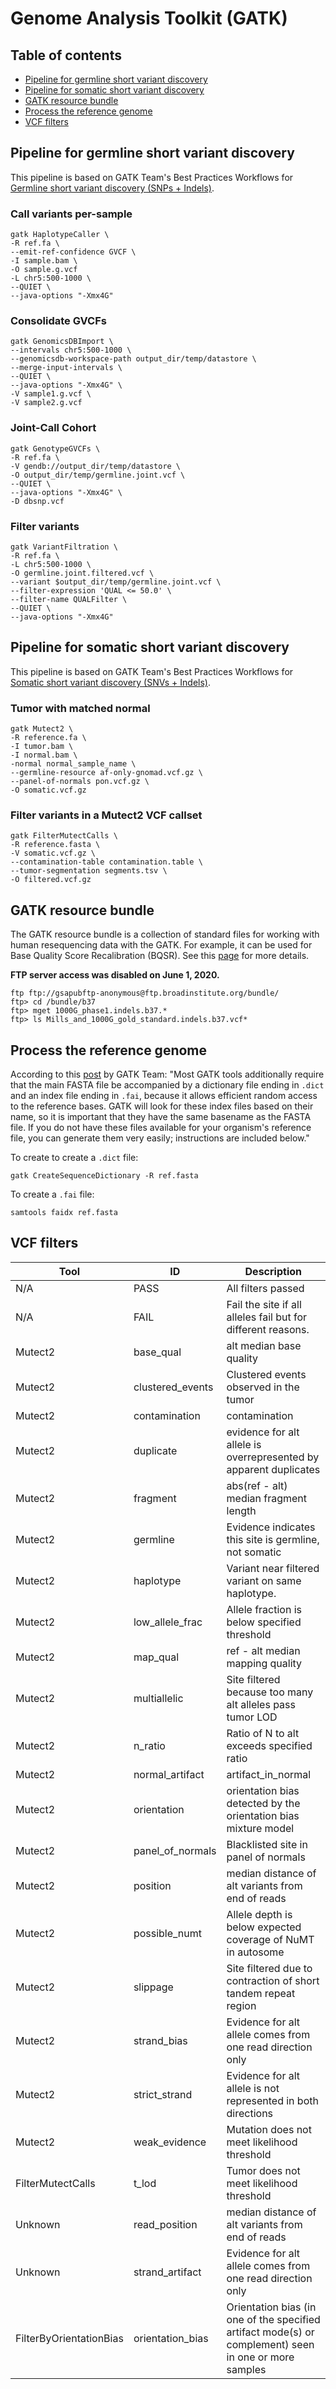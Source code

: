 # Genome Analysis Toolkit (GATK)

## Table of contents

* [Pipeline for germline short variant discovery](#Pipeline-for-germline-short-variant-discovery)
* [Pipeline for somatic short variant discovery](#Pipeline-for-somatic-short-variant-discovery)
* [GATK resource bundle](#GATK-resource-bundle)
* [Process the reference genome](#Process-the-reference-genome)
* [VCF filters](#VCF-filters)

## Pipeline for germline short variant discovery <a name="Pipeline-for-germline-short-variant-discovery"></a>

This pipeline is based on GATK Team's Best Practices Workflows for [Germline short variant discovery (SNPs + Indels)](https://gatk.broadinstitute.org/hc/en-us/articles/360035535932-Germline-short-variant-discovery-SNPs-Indels-).

### Call variants per-sample

```
gatk HaplotypeCaller \
-R ref.fa \
--emit-ref-confidence GVCF \
-I sample.bam \
-O sample.g.vcf
-L chr5:500-1000 \
--QUIET \
--java-options "-Xmx4G"
```

### Consolidate GVCFs

```
gatk GenomicsDBImport \
--intervals chr5:500-1000 \
--genomicsdb-workspace-path output_dir/temp/datastore \
--merge-input-intervals \
--QUIET \
--java-options "-Xmx4G" \
-V sample1.g.vcf \
-V sample2.g.vcf
```

### Joint-Call Cohort

```
gatk GenotypeGVCFs \
-R ref.fa \
-V gendb://output_dir/temp/datastore \
-O output_dir/temp/germline.joint.vcf \
--QUIET \
--java-options "-Xmx4G" \
-D dbsnp.vcf
```

### Filter variants

```
gatk VariantFiltration \
-R ref.fa \
-L chr5:500-1000 \
-O germline.joint.filtered.vcf \
--variant $output_dir/temp/germline.joint.vcf \
--filter-expression 'QUAL <= 50.0' \
--filter-name QUALFilter \
--QUIET \
--java-options "-Xmx4G"
```

## Pipeline for somatic short variant discovery <a name="Pipeline-for-somatic-short-variant-discovery"></a>

This pipeline is based on GATK Team's Best Practices Workflows for [Somatic short variant discovery (SNVs + Indels)](https://gatk.broadinstitute.org/hc/en-us/articles/360035894731).

### Tumor with matched normal

```
gatk Mutect2 \
-R reference.fa \
-I tumor.bam \
-I normal.bam \
-normal normal_sample_name \
--germline-resource af-only-gnomad.vcf.gz \
--panel-of-normals pon.vcf.gz \
-O somatic.vcf.gz
```

### Filter variants in a Mutect2 VCF callset

```
gatk FilterMutectCalls \
-R reference.fasta \
-V somatic.vcf.gz \
--contamination-table contamination.table \
--tumor-segmentation segments.tsv \
-O filtered.vcf.gz
```

## GATK resource bundle <a name="GATK-resource-bundle"></a>

The GATK resource bundle is a collection of standard files for working with human resequencing data with the GATK. For example, it can be used for Base Quality Score Recalibration (BQSR). See this [page](https://gatk.broadinstitute.org/hc/en-us/articles/360035890811-Resource-bundle) for more details.

**FTP server access was disabled on June 1, 2020.**

```
ftp ftp://gsapubftp-anonymous@ftp.broadinstitute.org/bundle/
ftp> cd /bundle/b37
ftp> mget 1000G_phase1.indels.b37.*
ftp> ls Mills_and_1000G_gold_standard.indels.b37.vcf*
```

## Process the reference genome <a name="Process-the-reference-genome"></a>

According to this [post](https://gatk.broadinstitute.org/hc/en-us/articles/360035531652-FASTA-Reference-genome-format) by GATK Team: "Most GATK tools additionally require that the main FASTA file be accompanied by a dictionary file ending in `.dict` and an index file ending in `.fai`, because it allows efficient random access to the reference bases. GATK will look for these index files based on their name, so it is important that they have the same basename as the FASTA file. If you do not have these files available for your organism's reference file, you can generate them very easily; instructions are included below."

To create to create a `.dict` file:

```
gatk CreateSequenceDictionary -R ref.fasta
```

To create a `.fai` file:

```
samtools faidx ref.fasta
```

## VCF filters <a name="VCF-filters"></a>

| Tool                    | ID               | Description                                                                                           |
| ------------------------| ---------------- | ----------------------------------------------------------------------------------------------------- |
| N/A                     | PASS             | All filters passed                                                                                    |
| N/A                     | FAIL             | Fail the site if all alleles fail but for different reasons.                                          |
| Mutect2                 | base_qual        | alt median base quality                                                                               |
| Mutect2                 | clustered_events | Clustered events observed in the tumor                                                                |
| Mutect2                 | contamination    | contamination                                                                                         |
| Mutect2                 | duplicate        | evidence for alt allele is overrepresented by apparent duplicates                                     |
| Mutect2                 | fragment         | abs(ref - alt) median fragment length                                                                 |
| Mutect2                 | germline         | Evidence indicates this site is germline, not somatic                                                 |
| Mutect2                 | haplotype        | Variant near filtered variant on same haplotype.                                                      |
| Mutect2                 | low_allele_frac  | Allele fraction is below specified threshold                                                          |
| Mutect2                 | map_qual         | ref - alt median mapping quality                                                                      |
| Mutect2                 | multiallelic     | Site filtered because too many alt alleles pass tumor LOD                                             |
| Mutect2                 | n_ratio          | Ratio of N to alt exceeds specified ratio                                                             |
| Mutect2                 | normal_artifact  | artifact_in_normal                                                                                    |
| Mutect2                 | orientation      | orientation bias detected by the orientation bias mixture model                                       |
| Mutect2                 | panel_of_normals | Blacklisted site in panel of normals                                                                  |
| Mutect2                 | position         | median distance of alt variants from end of reads                                                     |
| Mutect2                 | possible_numt    | Allele depth is below expected coverage of NuMT in autosome                                           |
| Mutect2                 | slippage         | Site filtered due to contraction of short tandem repeat region                                        |
| Mutect2                 | strand_bias      | Evidence for alt allele comes from one read direction only                                            |
| Mutect2                 | strict_strand    | Evidence for alt allele is not represented in both directions                                         |
| Mutect2                 | weak_evidence    | Mutation does not meet likelihood threshold                                                           |
| FilterMutectCalls       | t_lod            | Tumor does not meet likelihood threshold                                                              |
| Unknown                 | read_position    | median distance of alt variants from end of reads                                                     |
| Unknown                 | strand_artifact  | Evidence for alt allele comes from one read direction only                                            |
| FilterByOrientationBias | orientation_bias | Orientation bias (in one of the specified artifact mode(s) or complement) seen in one or more samples |
